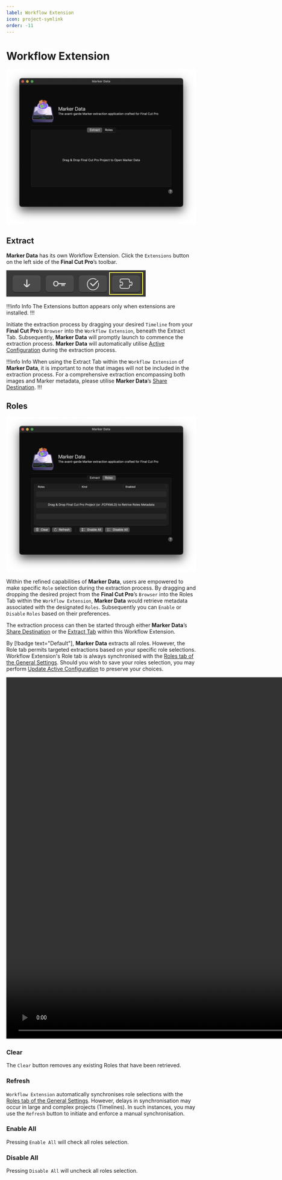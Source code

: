 ```yaml
---
label: Workflow Extension
icon: project-symlink
order: -11
---
```

# Workflow Extension

![Workflow Extension - Extract](/assets/md-workflow-extension-extract.png)

## Extract

**Marker Data** has its own Workflow Extension. Click the `Extensions` button on the left side of the **Final Cut Pro**’s toolbar. 

![Final Cut Pro's Extensions Button](/assets/fcp-extensions-button.png)

!!!info Info
The Extensions button appears only when extensions are installed.
!!!

Initiate the extraction process by dragging your desired  `Timeline` from your **Final Cut Pro**’s `Browser` into the `Workflow Extension`, beneath the Extract Tab. Subsequently, **Marker Data** will promptly launch to commence the extraction process. **Marker Data** will automatically utilise [Active Configuration](/user-guide/configurations/#make-active-configuration) during the extraction process.

!!!info Info
When using the Extract Tab within the `Workflow Extension` of **Marker Data**, it is important to note that images will not be included in the extraction process. For a comprehensive extraction encompassing both images and Marker metadata, please utilise **Marker Data**’s [Share Destination](/user-guide/share-destination).
!!!

## Roles

![Workflow Extension - Roles](/assets/md-workflow-extension-roles.png)

Within the refined capabilities of **Marker Data**, users are empowered to make specific `Role` selection during the extraction process. By dragging and dropping the desired project from the  **Final Cut Pro**’s `Browser` into the Roles Tab within the `Workflow Extension`, **Marker Data** would retrieve metadata associated with the designated `Roles`. Subsequently you can `Enable` or `Disable` `Roles` based on their preferences.

The extraction process can then be started through either **Marker Data**’s [Share Destination](/user-guide/share-destination) or the [Extract Tab](/user-guide/workflow-extension/#extract) within this Workflow Extension.

By [!badge text="Default"], **Marker Data** extracts all roles. However, the Role tab permits targeted extractions based on your specific role selections. Workflow Extension's Role tab is always synchronised with the [Roles tab of the General Settings](/user-guide/general/#roles). Should you wish to save your roles selection, you may perform [Update Active Configuration](/user-guide/configurations/#update-active-configuration) to preserve your choices.

<video controls width="1920">
  <source src="/assets/md-workflow-extension-roles.mp4" type="video/mp4">
Your browser does not support the video tag.
</video>

<br>

### Clear

The `Clear` button removes any existing Roles that have been retrieved.

### Refresh

`Workflow Extension` automatically synchronises role selections with the [Roles tab of the General Settings](/user-guide/general/#roles). However, delays in synchronisation may occur in large and complex projects (Timelines). In such instances, you may use the `Refresh` button to initiate and enforce a manual synchronisation.

### Enable All

Pressing `Enable All` will check all roles selection.

### Disable All

Pressing `Disable All` will uncheck all roles selection.